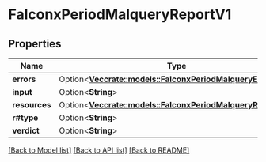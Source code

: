 # FalconxPeriodMalqueryReportV1

## Properties

Name | Type | Description | Notes
------------ | ------------- | ------------- | -------------
**errors** | Option<[**Vec<crate::models::FalconxPeriodMalqueryErrorV1>**](falconx.MalqueryErrorV1.md)> |  | [optional]
**input** | Option<**String**> |  | [optional]
**resources** | Option<[**Vec<crate::models::FalconxPeriodMalqueryResource>**](falconx.MalqueryResource.md)> |  | [optional]
**r#type** | Option<**String**> |  | [optional]
**verdict** | Option<**String**> |  | [optional]

[[Back to Model list]](./README.md#documentation-for-models) [[Back to API list]](./README.md#documentation-for-api-endpoints) [[Back to README]](../README.md)
